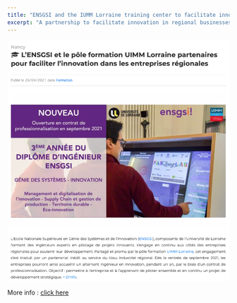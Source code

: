 ```yaml
---
title: "ENSGSI and the IUMM Lorraine training center to facilitate innovation"
excerpt: "A partnership to facilitate innovation in regional businesses"
---
```


![](/assets/images/post/iumm.png)

More info : [click here](https://www.ensgsi.univ-lorraine.fr/wp-content/uploads/2021/04/Fiche_FI-Contrat-Pro-2.pdf)